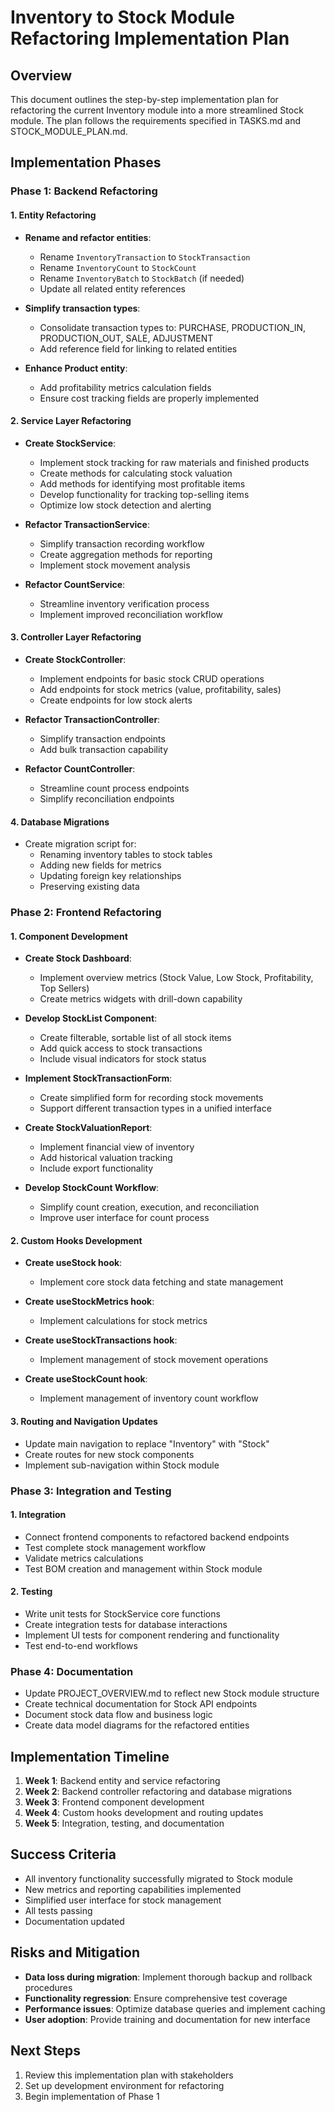 # Inventory to Stock Module Refactoring Implementation Plan

## Overview

This document outlines the step-by-step implementation plan for refactoring the current Inventory module into a more streamlined Stock module. The plan follows the requirements specified in TASKS.md and STOCK_MODULE_PLAN.md.

## Implementation Phases

### Phase 1: Backend Refactoring

#### 1. Entity Refactoring

- **Rename and refactor entities**:

  - Rename `InventoryTransaction` to `StockTransaction`
  - Rename `InventoryCount` to `StockCount`
  - Rename `InventoryBatch` to `StockBatch` (if needed)
  - Update all related entity references

- **Simplify transaction types**:

  - Consolidate transaction types to: PURCHASE, PRODUCTION_IN, PRODUCTION_OUT, SALE, ADJUSTMENT
  - Add reference field for linking to related entities

- **Enhance Product entity**:
  - Add profitability metrics calculation fields
  - Ensure cost tracking fields are properly implemented

#### 2. Service Layer Refactoring

- **Create StockService**:

  - Implement stock tracking for raw materials and finished products
  - Create methods for calculating stock valuation
  - Add methods for identifying most profitable items
  - Develop functionality for tracking top-selling items
  - Optimize low stock detection and alerting

- **Refactor TransactionService**:

  - Simplify transaction recording workflow
  - Create aggregation methods for reporting
  - Implement stock movement analysis

- **Refactor CountService**:
  - Streamline inventory verification process
  - Implement improved reconciliation workflow

#### 3. Controller Layer Refactoring

- **Create StockController**:

  - Implement endpoints for basic stock CRUD operations
  - Add endpoints for stock metrics (value, profitability, sales)
  - Create endpoints for low stock alerts

- **Refactor TransactionController**:

  - Simplify transaction endpoints
  - Add bulk transaction capability

- **Refactor CountController**:
  - Streamline count process endpoints
  - Simplify reconciliation endpoints

#### 4. Database Migrations

- Create migration script for:
  - Renaming inventory tables to stock tables
  - Adding new fields for metrics
  - Updating foreign key relationships
  - Preserving existing data

### Phase 2: Frontend Refactoring

#### 1. Component Development

- **Create Stock Dashboard**:

  - Implement overview metrics (Stock Value, Low Stock, Profitability, Top Sellers)
  - Create metrics widgets with drill-down capability

- **Develop StockList Component**:

  - Create filterable, sortable list of all stock items
  - Add quick access to stock transactions
  - Include visual indicators for stock status

- **Implement StockTransactionForm**:

  - Create simplified form for recording stock movements
  - Support different transaction types in a unified interface

- **Create StockValuationReport**:

  - Implement financial view of inventory
  - Add historical valuation tracking
  - Include export functionality

- **Develop StockCount Workflow**:
  - Simplify count creation, execution, and reconciliation
  - Improve user interface for count process

#### 2. Custom Hooks Development

- **Create useStock hook**:

  - Implement core stock data fetching and state management

- **Create useStockMetrics hook**:

  - Implement calculations for stock metrics

- **Create useStockTransactions hook**:

  - Implement management of stock movement operations

- **Create useStockCount hook**:
  - Implement management of inventory count workflow

#### 3. Routing and Navigation Updates

- Update main navigation to replace "Inventory" with "Stock"
- Create routes for new stock components
- Implement sub-navigation within Stock module

### Phase 3: Integration and Testing

#### 1. Integration

- Connect frontend components to refactored backend endpoints
- Test complete stock management workflow
- Validate metrics calculations
- Test BOM creation and management within Stock module

#### 2. Testing

- Write unit tests for StockService core functions
- Create integration tests for database interactions
- Implement UI tests for component rendering and functionality
- Test end-to-end workflows

### Phase 4: Documentation

- Update PROJECT_OVERVIEW.md to reflect new Stock module structure
- Create technical documentation for Stock API endpoints
- Document stock data flow and business logic
- Create data model diagrams for the refactored entities

## Implementation Timeline

1. **Week 1**: Backend entity and service refactoring
2. **Week 2**: Backend controller refactoring and database migrations
3. **Week 3**: Frontend component development
4. **Week 4**: Custom hooks development and routing updates
5. **Week 5**: Integration, testing, and documentation

## Success Criteria

- All inventory functionality successfully migrated to Stock module
- New metrics and reporting capabilities implemented
- Simplified user interface for stock management
- All tests passing
- Documentation updated

## Risks and Mitigation

- **Data loss during migration**: Implement thorough backup and rollback procedures
- **Functionality regression**: Ensure comprehensive test coverage
- **Performance issues**: Optimize database queries and implement caching
- **User adoption**: Provide training and documentation for new interface

## Next Steps

1. Review this implementation plan with stakeholders
2. Set up development environment for refactoring
3. Begin implementation of Phase 1

